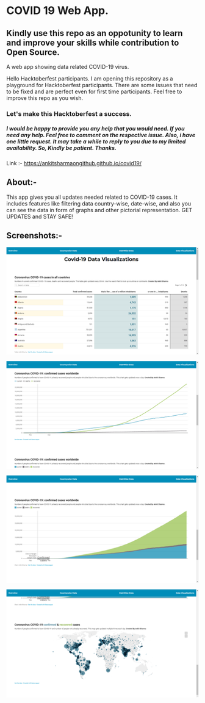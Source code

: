 # COVID 19 Web App.

## Kindly use this repo as an oppotunity to learn and improve your skills while contribution to Open Source.


A web app showing data related COVID-19 virus.

Hello Hacktoberfest participants. I am opening this repository as a playground for Hacktoberfest participants. There are some issues that need to be fixed and are perfect even for first time participants. Feel free to improve this repo as you wish.

### Let's make this Hacktoberfest a success.
##### I would be happy to provide you any help that you would need. If you need any help. Feel free to comment on the respective issue. Also, i have one little request. It may take a while to reply to you due to my limited availability. So, Kindly be patient. Thanks.
Link :- https://ankitsharmaongithub.github.io/covid19/

## About:-

This app gives you all updates needed related to COVID-19 cases. It includes features like filtering data country-wise, date-wise, and also you can see the data in form of graphs and other pictorial representation. GET UPDATES and STAY SAFE!

## Screenshots:-

![Data Visualization](img/data_visualization_1.PNG?raw=true "Title")


![Data Visualization](img/data_visualization_2.PNG?raw=true "Title")


![Data Visualization](img/data_visualization_3.PNG?raw=true "Title")


![Data Visualization](img/data_visualization_4.PNG?raw=true "Title")
